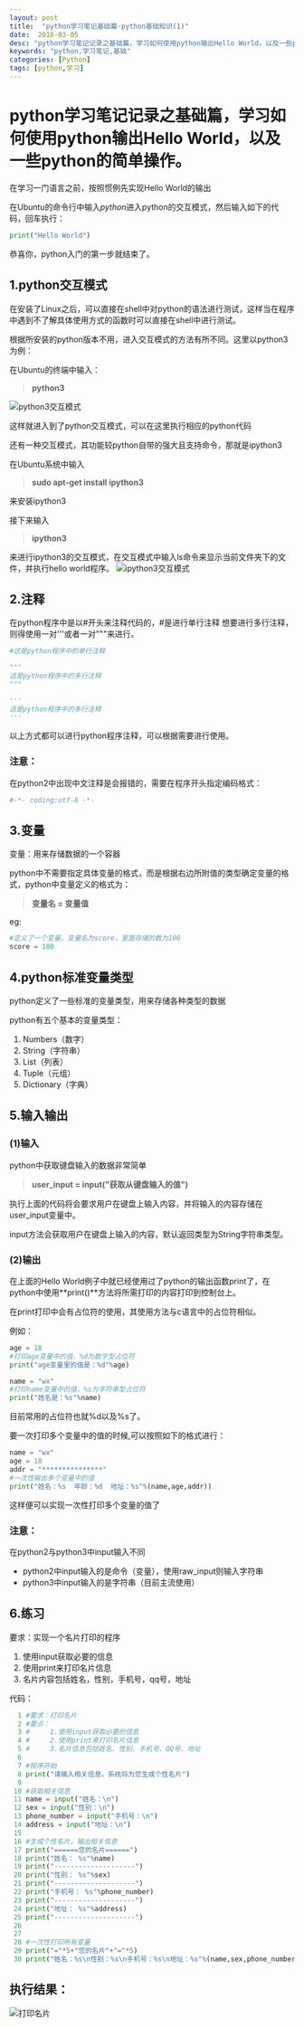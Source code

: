 ```yaml
---
layout: post
title:  "python学习笔记基础篇-python基础知识(1)"
date:  2018-03-05
desc: "python学习笔记记录之基础篇，学习如何使用python输出Hello World，以及一些python的简单操作。"
keywords: "python,学习笔记,基础"
categories: [Python]
tags: [python,学习]
---
```

# python学习笔记记录之基础篇，学习如何使用python输出Hello World，以及一些python的简单操作。
在学习一门语言之前，按照惯例先实现Hello World的输出

在Ubuntu的命令行中输入*python*进入python的交互模式，然后输入如下的代码，回车执行：

```python
print("Hello World")
```

恭喜你，python入门的第一步就结束了。

## 1.python交互模式

在安装了Linux之后，可以直接在shell中对python的语法进行测试，这样当在程序中遇到不了解具体使用方式的函数时可以直接在shell中进行测试。

根据所安装的python版本不用，进入交互模式的方法有所不同。这里以python3为例：

在Ubuntu的终端中输入：
>**python3**

![python3交互模式](/assets/images/2018-03/python3交互模式.PNG)

这样就进入到了python交互模式，可以在这里执行相应的python代码

还有一种交互模式，其功能较python自带的强大且支持命令，那就是ipython3

在Ubuntu系统中输入
>**sudo apt-get install ipython3**

来安装ipython3

接下来输入
>**ipython3**

来进行ipython3的交互模式，在交互模式中输入ls命令来显示当前文件夹下的文件，并执行hello world程序。
![ipython3交互模式](/assets/images/2018-03/ipython3交互模式.PNG)

## 2.注释
在python程序中是以#开头来注释代码的，#是进行单行注释
想要进行多行注释，则得使用一对'''或者一对"""来进行。

```python
#这是python程序中的单行注释

"""
这是python程序中的多行注释
"""

'''
这是python程序中的多行注释
'''
```

以上方式都可以进行python程序注释，可以根据需要进行使用。

### 注意：
在python2中出现中文注释是会报错的，需要在程序开头指定编码格式：

```python
#-*- coding:utf-8 -*-
```

## 3.变量
变量：用来存储数据的一个容器

python中不需要指定具体变量的格式，而是根据右边所附值的类型确定变量的格式，python中变量定义的格式为：

>**变量名 = 变量值**

eg:

```python
#定义了一个变量，变量名为score，里面存储的数为100
score = 100
```

## 4.python标准变量类型

python定义了一些标准的变量类型，用来存储各种类型的数据

python有五个基本的变量类型：
1. Numbers（数字）
2. String（字符串）
3. List（列表）
4. Tuple（元组）
5. Dictionary（字典）

## 5.输入输出
### (1)输入

python中获取键盘输入的数据非常简单

>**user_input = input("获取从键盘输入的值")**

执行上面的代码将会要求用户在键盘上输入内容，并将输入的内容存储在user_input变量中。

input方法会获取用户在键盘上输入的内容，默认返回类型为String字符串类型。

### (2)输出
在上面的Hello World例子中就已经使用过了python的输出函数print了，在python中使用**print()**方法将所需打印的内容打印到控制台上。

在print打印中会有占位符的使用，其使用方法与c语言中的占位符相似。

例如：

```python
age = 18
#打印age变量中的值，%d为数字型占位符
print("age变量里的值是：%d"%age)

name = "wx"
#打印name变量中的值，%s为字符串型占位符
print("姓名是：%s"%name)
```
目前常用的占位符也就%d以及%s了。

要一次打印多个变量中的值的时候,可以按照如下的格式进行：
``` python
name = "wx"
age = 18
addr = "***************"
#一次性输出多个变量中的值
print("姓名：%s  年龄：%d  地址：%s"%(name,age,addr))
```

这样便可以实现一次性打印多个变量的值了

### 注意：

在python2与python3中input输入不同

* python2中input输入的是命令（变量），使用raw_input则输入字符串
* python3中input输入的是字符串（目前主流使用）

## 6.练习

要求：实现一个名片打印的程序
1. 使用input获取必要的信息
2. 使用print来打印名片信息
3. 名片内容包括姓名，性别，手机号，qq号，地址

代码：

```python
  1 #要求：打印名片
  2 #要点：
  3 #     1.使用input获取必要的信息
  4 #     2.使用print来打印名片信息
  5 #     3.名片信息包括姓名、性别、手机号、QQ号、地址
  6
  7 #程序开始
  8 print("请输入相关信息，系统将为您生成个性名片")
  9
 10 #获取相关信息
 11 name = input("姓名：\n")
 12 sex = input("性别：\n")
 13 phone_number = input("手机号：\n")
 14 address = input("地址：\n")
 15
 16 #生成个性名片，输出相关信息
 17 print("======您的名片======")
 18 print("姓名： %s"%name)
 19 print("--------------------")
 20 print("性别： %s"%sex)
 21 print("--------------------")
 22 print("手机号： %s"%phone_number)
 23 print("--------------------")
 24 print("地址： %s"%address)
 25 print("--------------------")
 26
 27
 28 #一次性打印所有变量
 29 print("="*5+"您的名片"+"="*5)
 30 print("姓名：%s\n性别：%s\n手机号：%s\n地址：%s"%(name,sex,phone_number,address))
```


## 执行结果：
![打印名片](/assets/images/2018-03/打印名片.PNG)